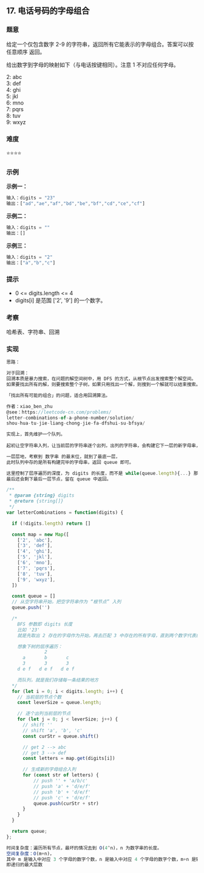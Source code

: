 

  ## 17. 电话号码的字母组合

  ### 题意

  给定一个仅包含数字 2-9 的字符串，返回所有它能表示的字母组合。答案可以按 任意顺序 返回。

  给出数字到字母的映射如下（与电话按键相同）。注意 1 不对应任何字母。

  2: abc  
  3: def  
  4: ghi  
  5: jkl  
  6: mno  
  7: pqrs  
  8: tuv  
  9: wxyz  

  ### 难度

  ⭐⭐⭐⭐

  ### 示例

  **示例一：**

  ```javascript
  输入：digits = "23"
  输出：["ad","ae","af","bd","be","bf","cd","ce","cf"]
  ```

  **示例二：**

  ```javascript
  输入：digits = ""
  输出：[]
  ```

  **示例三：**

  ```javascript
  输入：digits = "2"
  输出：["a","b","c"]
  ```

  ### 提示

  - 0 <= digits.length <= 4
  - digits[i] 是范围 ['2', '9'] 的一个数字。

  ### 考察

  哈希表、字符串、回溯

  ### 实现

  ```javascript
  思路：

  对于回溯：
  回溯本质是暴力搜索，在问题的解空间树中，用 DFS 的方式，从根节点出发搜索整个解空间。
  如果要找出所有的解，则要搜索整个子树，如果只用找出一个解，则搜到一个解就可以结束搜索。

  「找出所有可能的组合」的问题，适合用回溯算法。

  作者：xiao_ben_zhu
  @see：https://leetcode-cn.com/problems/
  letter-combinations-of-a-phone-number/solution/
  shou-hua-tu-jie-liang-chong-jie-fa-dfshui-su-bfsya/

  实现上，首先维护一个队列。
        
  起初让空字符串入列，让当前层的字符串逐个出列，出列的字符串，会构建它下一层的新字母串，并入列。

  一层层地，考察到 数字串 的最末位，就到了最底一层，
  此时队列中存的是所有构建完毕的字母串，返回 queue 即可。

  这里控制了层序遍历的深度，为 digits 的长度，而不是 while(queue.length){...} 那样让所有的节点入列出列，
  最后还会剩下最后一层节点，留在 queue 中返回。

  /**
   * @param {string} digits
   * @return {string[]}
   */
  var letterCombinations = function(digits) {

    if (!digits.length) return []

    const map = new Map([
      ['2', 'abc'],
      ['3', 'def'],
      ['4', 'ghi'],
      ['5', 'jkl'],
      ['6', 'mno'],
      ['7', 'pqrs'],
      ['8', 'tuv'],
      ['9', 'wxyz'],
    ])

    const queue = []
    // 从空字符串开始，把空字符串作为 “根节点” 入列
    queue.push('')

    /*
      BFS 参数即 digits 长度
      比如 '23'
      就是先取出 2 存在的字母作为开始，再去匹配 3 中存在的所有字母，直到两个数字代表的字母都匹配完成

      想象下树的层序遍历：
                2    
        a       b       c
        3       3       3
      d e f   d e f   d e f

      而队列，就是我们存储每一条结果的地方
    */
    for (let i = 0; i < digits.length; i++) {
      // 当前层的节点个数
      const leverSize = queue.length;

      // 逐个出列当前层的节点
      for (let j = 0; j < leverSize; j++) {
        // shift ''
        // shift 'a', 'b', 'c'
        const curStr = queue.shift()

        // get 2 --> abc
        // get 3 --> def
        const letters = map.get(digits[i])

        // 生成新的字母组合入列
        for (const str of letters) {
            // push '' + 'a/b/c'
            // push 'a' + 'd/e/f'
            // push 'b' + 'd/e/f'
            // push 'c' + 'd/e/f'
            queue.push(curStr + str)
        }
      }
    }

    return queue;
  };

  时间复杂度：遍历所有节点，最坏的情况去到 O(4^n)，n 为数字串的长度。
  空间复杂度：O(m+n)，
  其中 m 是输入中对应 3 个字母的数字个数，n 是输入中对应 4 个字母的数字个数，m+n 是输入数字的总个数。
  即递归的最大层数
  ```

